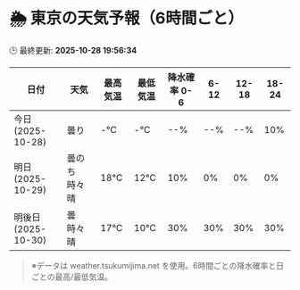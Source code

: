 # 🌦️ 東京の天気予報（6時間ごと）

🕒 最終更新: **2025-10-28 19:56:34**

| 日付 | 天気 | 最高気温 | 最低気温 | 降水確率 0-6 | 6-12 | 12-18 | 18-24 |
|------|------|----------|----------|------------|------|------|------|
| 今日 (2025-10-28) | 曇り | -℃ | -℃ | --% | --% | --% | 10% |
| 明日 (2025-10-29) | 曇のち時々晴 | 18℃ | 12℃ | 10% | 0% | 0% | 0% |
| 明後日 (2025-10-30) | 曇時々晴 | 17℃ | 10℃ | 30% | 30% | 30% | 30% |

> ※データは weather.tsukumijima.net を使用。6時間ごとの降水確率と日ごとの最高/最低気温。